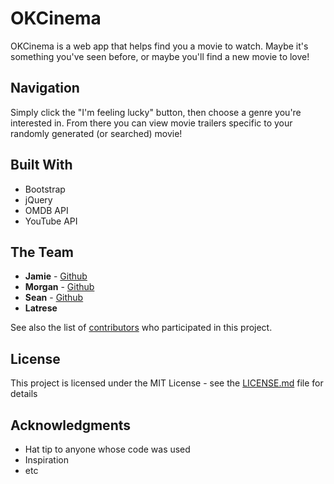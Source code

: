 # OKCinema

OKCinema is a web app that helps find you a movie to watch. Maybe it's something you've seen before, or maybe you'll find a new movie to love!

## Navigation

Simply click the "I'm feeling lucky" button, then choose a genre you're interested in. From there you can view movie trailers specific to your randomly generated (or searched) movie!

## Built With

* Bootstrap
* jQuery
* OMDB API
* YouTube API

## The Team

* **Jamie** - [Github](https://github.com/jbarton10)
* **Morgan** - [Github](https://github.com/CodesByMo)
* **Sean** - [Github](https://github.com/seankish)
* **Latrese** 


See also the list of [contributors](https://github.com/your/project/contributors) who participated in this project.

## License

This project is licensed under the MIT License - see the [LICENSE.md](LICENSE.md) file for details

## Acknowledgments

* Hat tip to anyone whose code was used
* Inspiration
* etc
